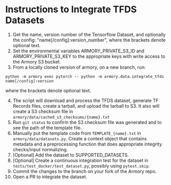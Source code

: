 # Instructions to Integrate TFDS Datasets

1. Get the name, version number of the Tensorflow Dataset, and optionally the config: "name[/config]:version_number", where the brackets denote optional text.
2. Set the environmental variables ARMORY_PRIVATE_S3_ID and ARMORY_PRIVATE_S3_KEY to the appropriate keys with write access to the Armory S3 bucket. 
3. From a locally cloned version of armory, on a new branch, run:
```
python -m armory exec pytorch -- python -m armory.data.integrate_tfds name[/config]:version
```
where the brackets denote optional text.

4. The script will download and process the TFDS dataset, generate TF Records files, create a tarball, and upload the tarball to S3. It also will create a S3 checksum file in ```armory/data/cached_s3_checksums/{name}.txt```
5. Run ```git status``` to confirm the S3 checksum file was generated and to see the path of the template file.
6. Manually put the template code from ```TEMPLATE_{name}.txt``` in ```armory/data/datasets.py```. Create a context object that contains metadata and a preprocessing function that does appropriate integrity checks/input normalizing.
7. [Optional] Add the dataset to SUPPORTED_DATASETS.
8. [Optional] Create a continuous integration test for the dataset in ```tests/test_docker/test_dataset.py```, possibly using ```pytest.skip```.
9. Commit the changes to the branch on your fork of the Armory repo.
10. Open a PR to integrate the dataset.
